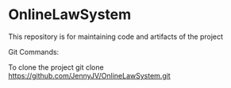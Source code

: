 # OnlineLawSystem
This repository is for maintaining code and artifacts of the project

Git Commands:

To clone the project
git clone https://github.com/JennyJV/OnlineLawSystem.git
